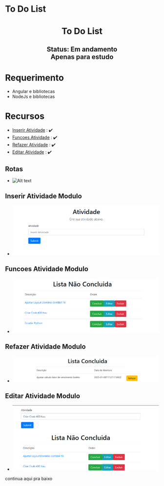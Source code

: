 # To Do List

<h1 align="center"> To Do List </h1>

<h2 align="center"> Status: Em andamento <br/>Apenas para estudo<br/> </h2>
  
  
# Requerimento

- Angular e bibliotecas
- NodeJs e bibliotecas

# Recursos

- [Inserir Atividade](#Inserir-Atividade-Modulo) : :heavy_check_mark:
- [Funcoes Atividade](#Funcoes-Atividade-Modulo) : :heavy_check_mark:
- [Refazer Atividade](#Refazer-Atividade-Modulo) : :heavy_check_mark:
- [Editar Atividade](#Editar-Atividade-Modulo) : :heavy_check_mark:





## Rotas

- ![Alt text](https://github.com/)


## Inserir Atividade Modulo

- ![Alt text](src/app/shared/imagem/Inserir.png)

## Funcoes Atividade Modulo

- ![Alt text](src/app/shared/imagem/Funcoes.png)

## Refazer Atividade Modulo

- ![Alt text](src/app/shared/imagem/Refazer.png)


## Editar Atividade Modulo
- ![Alt text](src/app/shared/imagem/Editar.png)

continua aqui pra baixo